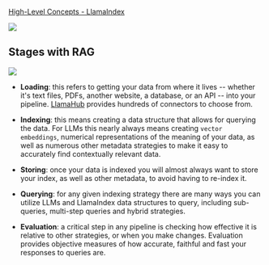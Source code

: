 [High-Level Concepts - LlamaIndex](https://docs.llamaindex.ai/en/stable/getting_started/concepts/)

![](Pasted%20image%2020240722180127.png)

## Stages with RAG

![](Pasted%20image%2020240722180302.png)

- **Loading**: this refers to getting your data from where it lives -- whether it's text files, PDFs, another website, a database, or an API -- into your pipeline. [LlamaHub](https://llamahub.ai/) provides hundreds of connectors to choose from.
    
- **Indexing**: this means creating a data structure that allows for querying the data. For LLMs this nearly always means creating `vector embeddings`, numerical representations of the meaning of your data, as well as numerous other metadata strategies to make it easy to accurately find contextually relevant data.
    
- **Storing**: once your data is indexed you will almost always want to store your index, as well as other metadata, to avoid having to re-index it.
    
- **Querying**: for any given indexing strategy there are many ways you can utilize LLMs and LlamaIndex data structures to query, including sub-queries, multi-step queries and hybrid strategies.
    
- **Evaluation**: a critical step in any pipeline is checking how effective it is relative to other strategies, or when you make changes. Evaluation provides objective measures of how accurate, faithful and fast your responses to queries are.

